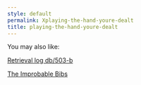 ```yaml
---
style: default
permalink: Xplaying-the-hand-youre-dealt
title: playing-the-hand-youre-dealt
---
```

You may also like:

[Retrieval log db/503-b](http://scp-wiki.net/retrieval-log-db-503-b)

[The Improbable Bibs](http://scp-wiki.net/the-improbable-bibs)
